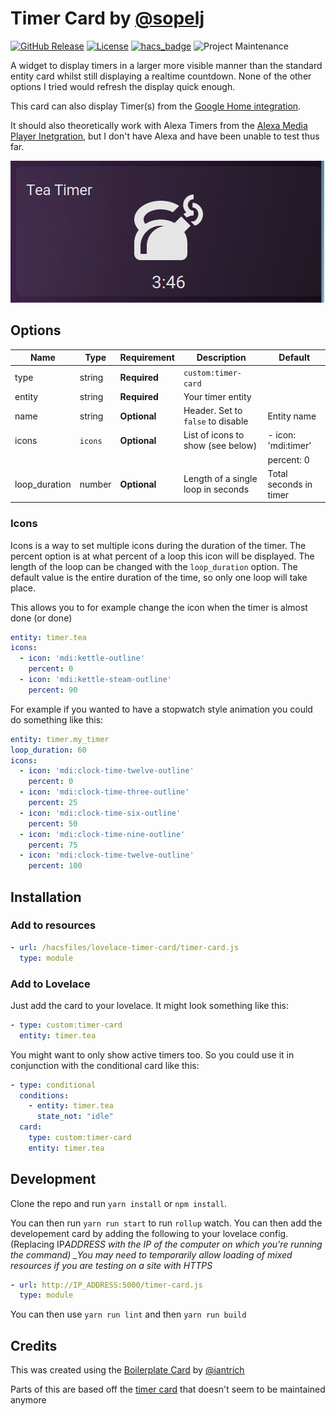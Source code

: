 # Timer Card by [@sopelj](https://www.github.com/sopelj)

[![GitHub Release](https://img.shields.io/github/release/sopelj/lovelace-timer-card.svg?style=for-the-badge)](https://github.com/sopelj/lovelace-timer-card/releases)
[![License](https://img.shields.io/github/license/sopelj/lovelace-timer-card.svg?style=for-the-badge)](LICENSE.md)
[![hacs_badge](https://img.shields.io/badge/HACS-Custom-orange.svg?style=for-the-badge)](https://github.com/custom-components/hacs)
![Project Maintenance](https://img.shields.io/maintenance/yes/2020.svg?style=for-the-badge)

A widget to display timers in a larger more visible manner than the standard entity card whilst still displaying a realtime countdown. None of the other options I tried would refresh the display quick enough.

This card can also display Timer(s) from the [Google Home integration](https://github.com/leikoilja/ha-google-home).

It should also theoretically work with Alexa Timers from the [Alexa Media Player Inetgration](https://github.com/custom-components/alexa_media_player), but I don't have Alexa and have been unable to test thus far.

![Example](./example.png)

## Options

| Name           | Type    | Requirement  | Description                                | Default                  |
| -------------- | ------- | ------------ | ------------------------------------------ | ------------------------ |
| type           | string  | **Required** | `custom:timer-card`                        |                          |
| entity         | string  | **Required** | Your timer entity                          |                          |
| name           | string  | **Optional** | Header. Set to `false` to disable          | Entity name              |
| icons          | `icons` | **Optional** | List of icons to show (see below)          | - icon: 'mdi:timer'      |
|                |         |              |                                            |   percent: 0             |
| loop_duration  | number  | **Optional** | Length of a single loop in seconds         | Total seconds in timer   |

### Icons

Icons is a way to set multiple icons during the duration of the timer.
The percent option is at what percent of a loop this icon will be displayed.
The length of the loop can be changed with the `loop_duration` option.
The default value is the entire duration of the time, so only one loop will take place.

This allows you to for example change the icon when the timer is almost done (or done)

```yaml
entity: timer.tea
icons:
  - icon: 'mdi:kettle-outline'
    percent: 0
  - icon: 'mdi:kettle-steam-outline'
    percent: 90
```

For example if you wanted to have a stopwatch style animation you could do something like this:

```yaml
entity: timer.my_timer
loop_duration: 60
icons:
  - icon: 'mdi:clock-time-twelve-outline'
    percent: 0
  - icon: 'mdi:clock-time-three-outline'
    percent: 25
  - icon: 'mdi:clock-time-six-outline'
    percent: 50
  - icon: 'mdi:clock-time-nine-outline'
    percent: 75
  - icon: 'mdi:clock-time-twelve-outline'
    percent: 100
```

## Installation

### Add to resources

```yaml
- url: /hacsfiles/lovelace-timer-card/timer-card.js
  type: module
```

### Add to Lovelace

Just add the card to your lovelace. It might look something like this:

```yaml
- type: custom:timer-card
  entity: timer.tea
```

You might want to only show active timers too. So you could use it in conjunction with the conditional card like this:

```yaml
- type: conditional
  conditions:
    - entity: timer.tea
      state_not: "idle"
  card:
    type: custom:timer-card
    entity: timer.tea
```

## Development

Clone the repo and run `yarn install` or `npm install`.

You can then run `yarn run start` to run `rollup` watch. You can then add the developement card by adding the following to your lovelace config. (Replacing IP*ADDRESS with the IP of the computer on which you're running the command) \_You may need to temporarily allow loading of mixed resources if you are testing on a site with HTTPS*

```yaml
- url: http://IP_ADDRESS:5000/timer-card.js
  type: module
```

You can then use `yarn run lint` and then `yarn run build`

## Credits

This was created using the [Boilerplate Card](https://github.com/custom-cards/boilerplate-card) by [@iantrich](https://www.github.com/iantrich)

Parts of this are based off the [timer card](https://github.com/custom-cards/timer-card) that doesn't seem to be maintained anymore
